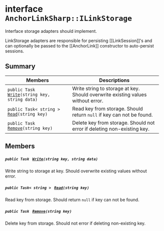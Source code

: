 # interface `AnchorLinkSharp::ILinkStorage` 

Interface storage adapters should implement.

LinkStorage adapters are responsible for persisting [[LinkSession]]'s and can optionally be passed to the [[AnchorLink]] constructor to auto-persist sessions.

## Summary

 Members                                | Descriptions                                
----------------------------------------|---------------------------------------------
`public Task ` [`Write`](.github/workflows/documentation/md/AnchorLinkSharp.md#interface_anchor_link_sharp_1_1_i_link_storage_1a6a9c4db24bc4ca8b492930e3af6a2c34)`(string key, string data)` | Write string to storage at key. Should overwrite existing values without error.
`public Task< string > ` [`Read`](.github/workflows/documentation/md/AnchorLinkSharp.md#interface_anchor_link_sharp_1_1_i_link_storage_1a4289dc0a9df40425bce9129ffa8ea8da)`(string key)` | Read key from storage. Should return `null` if key can not be found.
`public Task ` [`Remove`](.github/workflows/documentation/md/AnchorLinkSharp.md#interface_anchor_link_sharp_1_1_i_link_storage_1aec4057c346c0b6ecff7bb12b6b08357c)`(string key)` | Delete key from storage. Should not error if deleting non-existing key.

## Members

##### `public Task ` [`Write`](.github/workflows/documentation/md/AnchorLinkSharp.md#interface_anchor_link_sharp_1_1_i_link_storage_1a6a9c4db24bc4ca8b492930e3af6a2c34)`(string key, string data)` 

Write string to storage at key. Should overwrite existing values without error.

##### `public Task< string > ` [`Read`](.github/workflows/documentation/md/AnchorLinkSharp.md#interface_anchor_link_sharp_1_1_i_link_storage_1a4289dc0a9df40425bce9129ffa8ea8da)`(string key)` 

Read key from storage. Should return `null` if key can not be found.

##### `public Task ` [`Remove`](.github/workflows/documentation/md/AnchorLinkSharp.md#interface_anchor_link_sharp_1_1_i_link_storage_1aec4057c346c0b6ecff7bb12b6b08357c)`(string key)` 

Delete key from storage. Should not error if deleting non-existing key.

